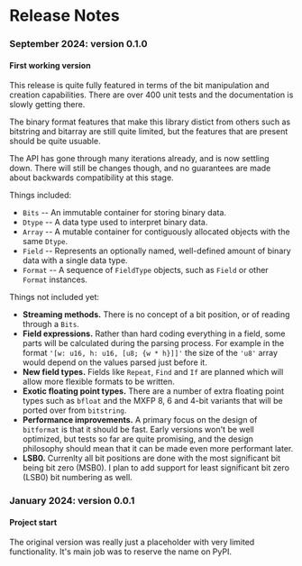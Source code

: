 # Release Notes

### September 2024: version 0.1.0

#### First working version

This release is quite fully featured in terms of the bit manipulation and creation capabilities.
There are over 400 unit tests and the documentation is slowly getting there.

The binary format features that make this library distict from others such as bitstring and bitarray are still quite limited, but the features that are present should be quite usuable.

The API has gone through many iterations already, and is now settling down. There will still be changes though, and no guarantees are made about backwards compatibility at this stage.

Things included:

* `Bits` -- An immutable container for storing binary data.
* `Dtype` -- A data type used to interpret binary data.
* `Array` -- A mutable container for contiguously allocated objects with the same `Dtype`.
* `Field` -- Represents an optionally named, well-defined amount of binary data with a single data type.
* `Format` -- A sequence of `FieldType` objects, such as `Field` or other `Format` instances.

Things not included yet:

* **Streaming methods.** There is no concept of a bit position, or of reading through a `Bits`.
* **Field expressions.** Rather than hard coding everything in a field, some parts will be calculated during the parsing process. For example in the format `'[w: u16, h: u16, [u8; {w * h}]]'` the size of the `'u8'` array would depend on the values parsed just before it.
* **New field types.** Fields like `Repeat`, `Find` and `If` are planned which will allow more flexible formats to be written.
* **Exotic floating point types.** There are a number of extra floating point types such as `bfloat` and the MXFP 8, 6 and 4-bit variants that will be ported over from `bitstring`.
* **Performance improvements.** A primary focus on the design of `bitformat` is that it should be fast. Early versions won't be well optimized, but tests so far are quite promising, and the design philosophy should mean that it can be made even more performant later.
* **LSB0.** Currenlty all bit positions are done with the most significant bit being bit zero (MSB0). I plan to add support for least significant bit zero (LSB0) bit numbering as well.

### January 2024: version 0.0.1

#### Project start

The original version was really just a placeholder with very limited functionality. It's main job was to reserve the name on PyPI.

